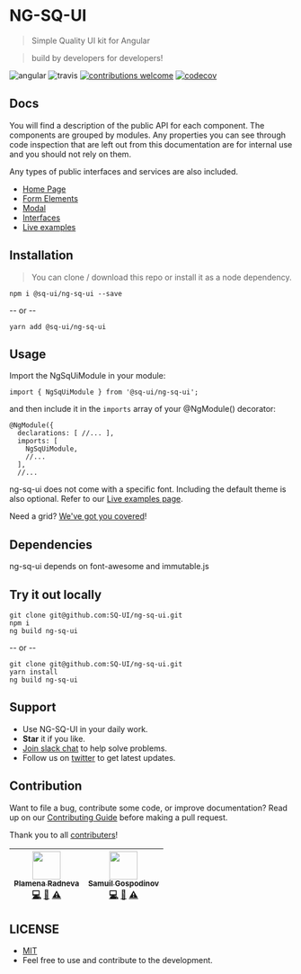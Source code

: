 # NG-SQ-UI

> Simple Quality UI kit for Angular

> build by developers for developers!

![angular](https://badge.fury.io/js/angular.svg)
![travis](https://travis-ci.com/SQ-UI/ng-sq-ui.svg?branch=master)
[![contributions welcome](https://img.shields.io/badge/issues-welcome-brightgreen.svg?style=flat)](https://github.com/SQ-UI/ng-sq-ui/issues)
[![codecov](https://codecov.io/gh/SQ-UI/ng-sq-ui/branch/master/graph/badge.svg)](https://codecov.io/gh/SQ-UI/ng-sq-ui)

## Docs

You will find a description of the public API for each component.
The components are grouped by modules. Any properties you can see through code inspection that are left out from this documentation are for internal use and you should not rely on them.

Any types of public interfaces and services are also included.

- [Home Page](https://sq-ui.github.io/ng-sq-ui)
- [Form Elements](https://sq-ui.github.io/ng-sq-ui/#/form-elements-module)
- [Modal](https://sq-ui.github.io/ng-sq-ui/#/modal-module)
- [Interfaces](https://sq-ui.github.io/ng-sq-ui/#/interfaces)
- [Live examples](https://ng-sq-ui-examples.surge.sh)

## Installation

> You can clone / download this repo or install it as a node dependency.

```
npm i @sq-ui/ng-sq-ui --save
```

-- or --

```
yarn add @sq-ui/ng-sq-ui
```

## Usage

Import the NgSqUiModule in your module:
```
import { NgSqUiModule } from '@sq-ui/ng-sq-ui';
```
and then include it in the `imports` array of your @NgModule() decorator: 

```
@NgModule({
  declarations: [ //... ],
  imports: [
    NgSqUiModule,
    //...
  ],
  //...
```

ng-sq-ui does not come with a specific font. Including the default theme is also optional. Refer to our [Live examples page](https://ng-sq-ui-examples.surge.sh).

Need a grid? [We've got you covered](https://sq-ui.github.io/sq-grid/)!

## Dependencies

ng-sq-ui depends on font-awesome and immutable.js

## Try it out locally

```
git clone git@github.com:SQ-UI/ng-sq-ui.git
npm i
ng build ng-sq-ui
```

-- or --

```
git clone git@github.com:SQ-UI/ng-sq-ui.git
yarn install
ng build ng-sq-ui
```

## Support

- Use NG-SQ-UI in your daily work.
- **Star** it if you like.
- [Join slack chat](https://join.slack.com/t/ng-sq-ui/shared_invite/enQtNDE2NDQxMjA4NzU4LTNiOWZjMGU5Mzc1N2NiMjRkMjJlM2U5OWY4ZGUyOWNjNjFmY2EyMzQ0Zjg0Mjk5OTE4MGUyMjQwMmU3NDI2Yzg) to help solve problems.
- Follow us on [twitter](https://twitter.com/squi97817882) to get latest updates.

## Contribution

Want to file a bug, contribute some code, or improve documentation? Read up on our [Contributing Guide](CONTRIBUTING.md) before making a pull request.

Thank you to all <a href="https://github.com/sq-ui/ng-sq-ui/graphs/contributors">contributers</a>!

| [<img src="https://avatars2.githubusercontent.com/u/41083417?s=60&v=4" width="50px;"/><br /><sub><b>Plamena Radneva</b></sub>](https://github.com/ardentia)<br />[💻](https://github.com/SQ-UI/ng-sq-ui/commits?author=ardentia 'Code') [📖](https://github.com/SQ-UI/ng-sq-ui/commits?author=ardentia 'Documentation') [⚠️](https://github.com/SQ-UI/ng-sq-ui/commits?author=ardentia 'Tests') | [<img src="https://avatars0.githubusercontent.com/u/797921?s=60&v=4" width="50px;"/><br /><sub><b>Samuil Gospodinov</b></sub>](https://github.com/samuil4)<br />[💻](https://github.com/SQ-UI/ng-sq-ui/commits?author=samuil4 'Code') [📖](https://github.com/SQ-UI/ng-sq-ui/commits?author=samuil4 'Documentation') [⚠️](https://github.com/SQ-UI/ng-sq-ui/commits?author=samuil4 'Tests') |
| :---------------------------------------------------------------------------------------------------------------------------------------------------------------------------------------------------------------------------------------------------------------------------------------------------------------------------------------------------------------------------------------------: | :-----------------------------------------------------------------------------------------------------------------------------------------------------------------------------------------------------------------------------------------------------------------------------------------------------------------------------------------------------------------------------------------: |


## LICENSE

- [MIT](http://opensource.org/licenses/MIT)
- Feel free to use and contribute to the development.
